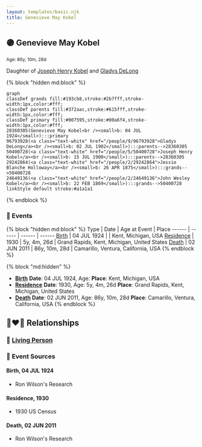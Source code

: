 ```yaml
---
layout: templates/basic.njk
title: Genevieve May Kobel
---
```

## 🟣 Genevieve May Kobel
<small>Age: 86y, 10m, 28d</small>

Daughter of [Joseph Henry Kobel](/people/5/50400728) and [Gladys DeLong](/people/9/96793928)

{% block "hidden md:block" %}
```mermaid
graph
classDef grands fill:#193cb8,stroke:#2b7fff,stroke-width:1px,color:#fff;
classDef parents fill:#372aac,stroke:#615fff,stroke-width:1px,color:#fff;
classDef primary fill:#007595,stroke:#00a6f4,stroke-width:1px,color:#fff;
28360305(Genevieve May Kobel<br /><small>b: 04 JUL 1924</small>):::primary
96793928(<a class="text-white" href="/people/9/96793928">Gladys DeLong</a><br /><small>b: 02 JUL 1902</small>):::parents-->28360305
50400728(<a class="text-white" href="/people/5/50400728">Joseph Henry Kobel</a><br /><small>b: 15 JUL 1900</small>):::parents-->28360305
29242864(<a class="text-white" href="/people/2/29242864">Jessie Blanche Holloway</a><br /><small>b: 26 APR 1875</small>):::grands-->50400728
24649136(<a class="text-white" href="/people/2/24649136">John Wesley Kobel</a><br /><small>b: 22 FEB 1869</small>):::grands-->50400728
linkStyle default stroke:#a1a1a1
```
{% endblock %}

### 📆 Events

{% block "hidden md:block" %}
Type | Date | Age at Event | Place
------ | ------ | ------ | ------
[Birth](#event-event-2) | 04 JUL 1924 |  | Kent, Michigan, USA
[Residence](#event-event-0) | 1930 | 5y, 4m, 26d | Grand Rapids, Kent, Michigan, United States
[Death](#event-event-4) | 02 JUN 2011 | 86y, 10m, 28d | Camarillo, Ventura, California, USA
{% endblock %}

{% block "md:hidden" %}
- **[Birth](#event-event-2)**
**Date**: 04 JUL 1924, Age:
**Place**: Kent, Michigan, USA
- **[Residence](#event-event-0)**
**Date**: 1930, Age: 5y, 4m, 26d
**Place**: Grand Rapids, Kent, Michigan, United States
- **[Death](#event-event-4)**
**Date**: 02 JUN 2011, Age: 86y, 10m, 28d
**Place**: Camarillo, Ventura, California, USA
{% endblock %}

## 👩‍❤️‍👨 Relationships

### 🔵 [Living Person](/people/9/90556823)

### 📰 Event Sources

#### <a id="event-event-2"></a> Birth, 04 JUL 1924
* Ron Wilson's Research

#### <a id="event-event-0"></a> Residence, 1930
* 1930 US Census

#### <a id="event-event-4"></a> Death, 02 JUN 2011
* Ron Wilson's Research